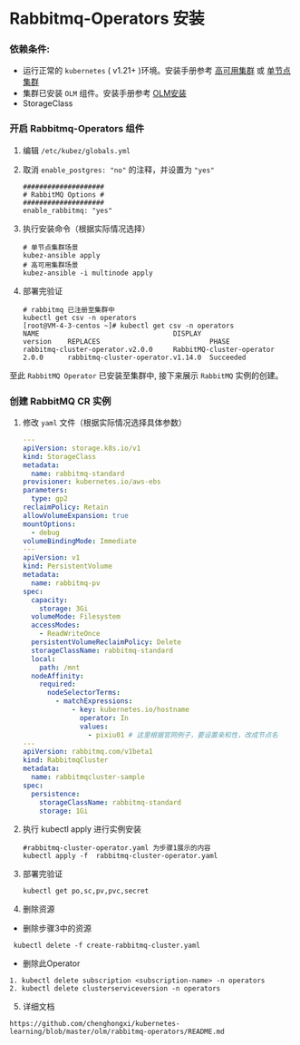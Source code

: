 # Rabbitmq-Operators 安装

### 依赖条件:
- 运行正常的 `kubernetes` ( v1.21+ )环境。安装手册参考 [高可用集群](../install/multinode.md) 或 [单节点集群](../install/all-in-one.md)
- 集群已安装 `OLM` 组件。安装手册参考 [OLM安装](../paas/olm.md)
- StorageClass
### 开启 Rabbitmq-Operators 组件
1. 编辑 `/etc/kubez/globals.yml`

2. 取消 `enable_postgres: "no"` 的注释，并设置为 `"yes"`
    ```shell
    ####################
    # RabbitMQ Options #
    ####################
    enable_rabbitmq: "yes"
    ```
3. 执行安装命令（根据实际情况选择）
    ```shell
    # 单节点集群场景
    kubez-ansible apply
    # 高可用集群场景
    kubez-ansible -i multinode apply
    ```
4. 部署完验证
    ```shell
    # rabbitmq 已注册至集群中
    kubectl get csv -n operators
    [root@VM-4-3-centos ~]# kubectl get csv -n operators
    NAME                                 DISPLAY                     version    REPLACES                           PHASE
    rabbitmq-cluster-operator.v2.0.0     RabbitMQ-cluster-operator   2.0.0      rabbitmq-cluster-operator.v1.14.0  Succeeded

至此 `RabbitMQ Operator` 已安装至集群中, 接下来展示 `RabbitMQ` 实例的创建。

### 创建 RabbitMQ CR 实例
1. 修改 `yaml` 文件（根据实际情况选择具体参数）
   ```yaml
   ---
   apiVersion: storage.k8s.io/v1
   kind: StorageClass
   metadata:
     name: rabbitmq-standard
   provisioner: kubernetes.io/aws-ebs
   parameters:
     type: gp2
   reclaimPolicy: Retain
   allowVolumeExpansion: true
   mountOptions:
     - debug
   volumeBindingMode: Immediate
   ---
   apiVersion: v1
   kind: PersistentVolume
   metadata:
     name: rabbitmq-pv
   spec:
     capacity:
       storage: 3Gi
     volumeMode: Filesystem
     accessModes:
       - ReadWriteOnce
     persistentVolumeReclaimPolicy: Delete
     storageClassName: rabbitmq-standard
     local:
       path: /mnt
     nodeAffinity:
       required:
         nodeSelectorTerms:
           - matchExpressions:
               - key: kubernetes.io/hostname
                 operator: In
                 values:
                   - pixiu01 # 这里根据官网例子，要设置亲和性，改成节点名
   ---
   apiVersion: rabbitmq.com/v1beta1
   kind: RabbitmqCluster
   metadata:
     name: rabbitmqcluster-sample
   spec:
     persistence:
       storageClassName: rabbitmq-standard
       storage: 1Gi
   ```
2. 执行 kubectl apply 进行实例安装  
   ```shell
   #rabbitmq-cluster-operator.yaml 为步骤1展示的内容
   kubectl apply -f  rabbitmq-cluster-operator.yaml
   ```
3. 部署完验证
   ```shell
   kubectl get po,sc,pv,pvc,secret
   ```
4. 删除资源
- 删除步骤3中的资源
 ```shell
  kubectl delete -f create-rabbitmq-cluster.yaml
  ```
- 删除此Operator
```shell
1. kubectl delete subscription <subscription-name> -n operators
2. kubectl delete clusterserviceversion -n operators
```
5. 详细文档
```shell
https://github.com/chenghongxi/kubernetes-learning/blob/master/olm/rabbitmq-operators/README.md
```
